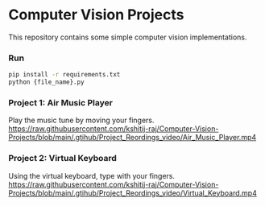 
# Computer Vision Projects

This repository contains some simple computer vision implementations.

### Run

```bash
pip install -r requirements.txt
python {file_name}.py
```  

### Project 1: Air Music Player 
Play the music tune by moving your fingers.
https://raw.githubusercontent.com/kshitij-raj/Computer-Vision-Projects/blob/main/.gtihub/Project_Reordings_video/Air_Music_Player.mp4

### Project 2: Virtual Keyboard
Using the virtual keyboard, type with your fingers.
https://raw.githubusercontent.com/kshitij-raj/Computer-Vision-Projects/blob/main/.gtihub/Project_Reordings_video/Virtual_Keyboard.mp4
